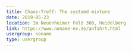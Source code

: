 ```yaml
---
title: Chaos-Treff: The systemd mixture
date: 2019-05-23
location: Im Neuenheimer Feld 368, Heidelberg
link: https://www.noname-ev.de/anfahrt.html
usergroup: noname
type: usergroup
---
```

